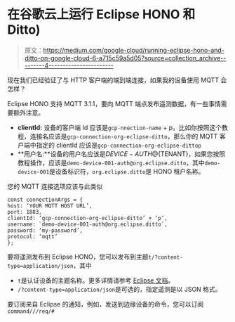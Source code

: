 # 在谷歌云上运行 Eclipse HONO 和 Ditto)

> 原文：<https://medium.com/google-cloud/running-eclipse-hono-and-ditto-on-google-cloud-6-a715c59a5d05?source=collection_archive---------4----------------------->

现在我们已经验证了与 HTTP 客户端的端到端连接，如果我的设备使用 MQTT 会怎样？

Eclipse HONO 支持 MQTT 3.1.1，要向 MQTT 端点发布遥测数据，有一些事情需要额外注意。

*   **clientId:** 设备的客户端 Id 应该是`gcp-nnection-name` + p，比如你按照这个教程，连接名应该是`gcp-connection-org-eclipse-ditto`，那么你的 MQTT 客户端中指定的 clientId 应该是`gcp-connection-org-eclipse-dittop`
*   **用户名:**设备的用户名应该是${DEVICE-AUTH}@${TENANT}，如果您按照教程操作，应该是`demo-device-001-auth@org.eclipse.ditto`，其中`demo-device-001`是设备标识符，`org.eclipse.ditto`是 HONO 租户名称。

您的 MQTT 连接选项应该与此类似

```
const connectionArgs = {
host: ‘YOUR MQTT HOST URL’,
port: 1883,
clientId: ‘gcp-connection-org-eclipse-ditto’ + ‘p’,
username: `demo-device-001-auth@org.eclipse.ditto`, 
password: ‘my-password’,
protocol: ‘mqtt’
};
```

要将遥测发布到 Eclipse HONO，您可以发布到主题`t/?content-type=application/json`，其中

*   `t`是认证设备的主题名称。更多详情请参考 [Eclipse 文档](https://www.eclipse.org/hono/docs/user-guide/mqtt-adapter/)。
*   `/?content-type=application/json`是可选的，指定遥测是以 JSON 格式。

要订阅来自 Eclipse 的通知，例如，发送到边缘设备的命令，您可以订阅`command///req/#`